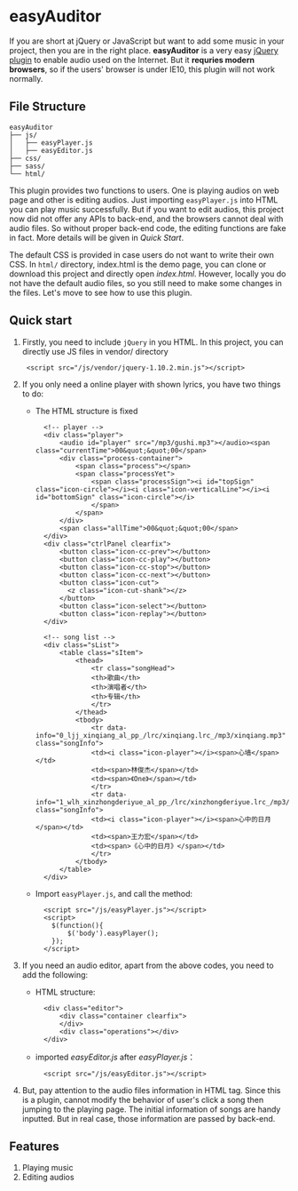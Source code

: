 # easyAuditor

If you are short at jQuery or JavaScript but want to add some music in your project, then you are in the right place. **easyAuditor** is a very easy [jQuery plugin](http://plugins.jquery.com/) to enable audio used on the Internet. But it **requries modern browsers**, so if the users' browser is under IE10, this plugin will not work normally.

## File Structure
	
	easyAuditor
	├── js/
	│   ├── easyPlayer.js
	│   ├── easyEditor.js
	├── css/
	├── sass/
	└── html/ 

This plugin provides two functions to users. One is playing audios on web page and other is editing audios. Just importing ```easyPlayer.js``` into HTML you can play music successfully. But if you want to edit audios, this project now did not offer any APIs to back-end, and the browsers cannot deal with audio files. So without proper back-end code, the editing functions are fake in fact. More details will be given in *Quick Start*.  

The default CSS is provided in case users do not want to write their own CSS. In ```html/``` directory, index.html is the demo page, you can clone or download this project and directly open *index.html*. However, locally you do not have the default audio files, so you still need to make some changes in the files. Let's move to see how to use this plugin.

## Quick start

1. Firstly, you need to include ```jQuery``` in you HTML. In this project, you can directly use JS files in vendor/ directory  

    	<script src="/js/vendor/jquery-1.10.2.min.js"></script>
2. If you only need a online player with shown lyrics, you have two things to do:

	+ The HTML structure is fixed

			<!-- player -->
			<div class="player">
				<audio id="player" src="/mp3/gushi.mp3"></audio><span class="currentTime">00&quot;&quot;00</span>
				<div class="process-container">
					<span class="process"></span>
					<span class="processYet">
						<span class="processSign"><i id="topSign" class="icon-circle"></i><i class="icon-verticalLine"></i><i id="bottomSign" class="icon-circle"></i>
						</span>
					</span>
				</div>
				<span class="allTime">00&quot;&quot;00</span>
			</div>
			<div class="ctrlPanel clearfix">
				<button class="icon-cc-prev"></button>
				<button class="icon-cc-play"></button>
				<button class="icon-cc-stop"></button>
				<button class="icon-cc-next"></button>
				<button class="icon-cut">
				  <z class="icon-cut-shank"></z>
				</button>
				<button class="icon-select"></button>
				<button class="icon-replay"></button>
			</div>
			
			<!-- song list -->
			<div class="sList">
				<table class="sItem">
					<thead>
						<tr class="songHead">
						<th>歌曲</th>
						<th>演唱者</th>
						<th>专辑</th>
						</tr>
					</thead>
					<tbody>
						<tr data-info="0_ljj_xinqiang_al_pp_/lrc/xinqiang.lrc_/mp3/xinqiang.mp3" class="songInfo">
						<td><i class="icon-player"></i><span>心墙</span></td>
						<td><span>林俊杰</span></td>
						<td><span>《One》</span></td>
						</tr>
						<tr data-info="1_wlh_xinzhongderiyue_al_pp_/lrc/xinzhongderiyue.lrc_/mp3/xinzhongderiyue.mp3" class="songInfo">
						<td><i class="icon-player"></i><span>心中的日月</span></td>
						<td><span>王力宏</span></td>
						<td><span>《心中的日月》</span></td>
						</tr>
					</tbody>
				</table>
			</div>

	+ Import ```easyPlayer.js```, and call the method:
		
			<script src="/js/easyPlayer.js"></script>
			<script>
		      $(function(){
		          $('body').easyPlayer();
		      });
		    </script>
3. If you need an audio editor, apart from the above codes, you need to add the following:
	+ HTML structure:

			<div class="editor">
				<div class="container clearfix">
				</div>
				<div class="operations"></div>
			</div>

	+ imported *easyEditor.js* after *easyPlayer.js*：
	 		
			<script src="/js/easyEditor.js"></script>
4. But, pay attention to the audio files information in HTML tag. Since this is a plugin, cannot modify the behavior of user's click a song then jumping to the playing page. The initial information of songs are handy inputted. But in real case, those information are passed by back-end.

## Features

1. Playing music
2. Editing audios
